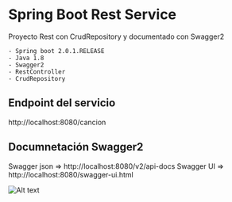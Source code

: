 # Spring Boot Rest Service

Proyecto Rest con CrudRepository y documentado con Swagger2

	- Spring boot 2.0.1.RELEASE
	- Java 1.8
	- Swagger2
	- RestController
	- CrudRepository
		

## Endpoint del servicio

http://localhost:8080/cancion


## Documnetación Swagger2


Swagger json => http://localhost:8080/v2/api-docs
Swagger UI   => http://localhost:8080/swagger-ui.html

![Alt text](https://github.com/ipartek/musiconcloudRestSpring/blob/master/screenshot-swagger.png)

			
			 

